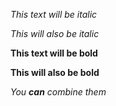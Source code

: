 *This text will be italic*

_This will also be italic_

**This text will be bold**

__This will also be bold__

_You **can** combine them_

